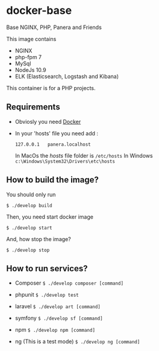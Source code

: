 # docker-base
Base NGINX, PHP, Panera and Friends

This image contains

+ NGINX
+ php-fpm 7
+ MySql
+ NodeJs 10.9
+ ELK (Elasticsearch, Logstash and Kibana)

This container is for a PHP projects.


## Requirements

+ Obviosly you need [Docker](https://www.docker.com/products/docker-desktop)

+ In your 'hosts' file you need add :

    `127.0.0.1   panera.localhost`

    In MacOs the _hosts_ file folder is `/etc/hosts`
    In Windows `c:\Windows\System32\Drivers\etc\hosts`

## How to build the image?

You should only run 

```$ ./develop build```

Then, you need start docker image

```$ ./develop start```

And, how stop the image?

```$ ./develop stop```

## How to run services?

+ Composer
    ```$ ./develop composer [command]```

+ phpunit
    ```$ ./develop test ```

+ laravel
    ```$ ./develop art [command] ```

+ symfony
    ```$ ./develop sf [command] ```

+ npm
    ```$ ./develop npm [command] ```

+ ng (This is a test mode)
    ```$ ./develop ng [command] ```
